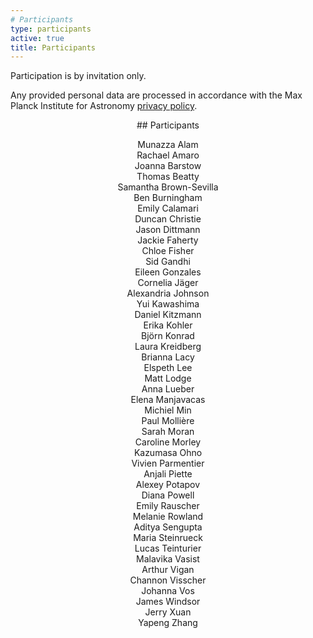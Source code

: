 ```yaml
---
# Participants
type: participants
active: true
title: Participants
---
```



Participation is by invitation only.

<i class="fa-solid fa-file-shield"></i>
Any provided personal data are processed in accordance with the
Max Planck Institute for Astronomy [privacy policy](http://www.mpia.de/privacy-policy).

<center>
## <i class="fa-solid fa-people-group"></i> Participants

Munazza Alam<br>
Rachael Amaro<br>
Joanna Barstow<br>
Thomas Beatty<br>
Samantha Brown-Sevilla<br>
Ben  Burningham<br>
Emily Calamari<br>
Duncan Christie<br>
Jason Dittmann<br>
Jackie Faherty<br>
Chloe Fisher<br>
Sid Gandhi<br>
Eileen Gonzales<br>
Cornelia Jäger<br>
Alexandria Johnson<br>
Yui Kawashima<br>
Daniel Kitzmann<br>
Erika Kohler<br>
Björn Konrad<br>
Laura Kreidberg<br>
Brianna Lacy<br>
Elspeth Lee<br>
Matt Lodge<br>
Anna Lueber<br>
Elena Manjavacas<br>
Michiel Min<br>
Paul Mollière<br>
Sarah Moran<br>
Caroline Morley<br>
Kazumasa Ohno<br>
Vivien Parmentier<br>
Anjali Piette<br>
Alexey Potapov<br>
Diana Powell<br>
Emily Rauscher<br>
Melanie Rowland<br>
Aditya Sengupta<br>
Maria Steinrueck<br>
Lucas Teinturier<br>
Malavika Vasist<br>
Arthur Vigan<br>
Channon Visscher<br>
Johanna Vos<br>
James Windsor<br>
Jerry Xuan<br>
Yapeng Zhang
</center>
